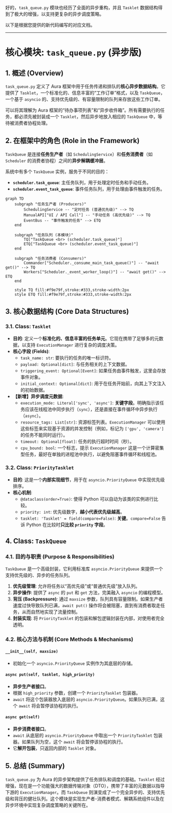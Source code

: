  好的，`task_queue.py` 模块也经历了全面的异步重构，并且 `Tasklet` 数据结构得到了极大的增强，以支持更复杂的异步调度策略。

以下是根据您提供的新代码编写的对应文档。

---

# **核心模块: `task_queue.py` (异步版)**

## **1. 概述 (Overview)**

`task_queue.py` 定义了 Aura 框架中用于任务传递和排队的**核心异步数据结构**。它提供了 `Tasklet`，一个标准化的、信息丰富的“工作订单”格式，以及 `TaskQueue`，一个基于 `asyncio` 的、支持优先级的、有容量限制的队列来存放这些工作订单。

可以将其理解为 Aura 框架的“待办事项列表”和“异步收件箱”。所有需要执行的任务，都必须先被封装成一个 `Tasklet`，然后异步地放入相应的 `TaskQueue` 中，等待被消费者协程处理。

## **2. 在框架中的角色 (Role in the Framework)**

`TaskQueue` 是连接**任务生产者**（如 `SchedulingService`）和**任务消费者**（如 `Scheduler` 的消费者协程）之间的**异步解耦缓冲层**。

系统中有多个 `TaskQueue` 实例，服务于不同的目的：
*   **`scheduler.task_queue`**: 主任务队列，用于处理定时任务和手动任务。
*   **`scheduler.event_task_queue`**: 事件任务队列，用于处理由事件触发的任务。

```mermaid
graph TD
    subgraph "任务生产者 (Producers)"
        SchedulingService -- "定时任务 (普通优先级)" --> TQ
        ManualAPI["UI / API Call"] -- "手动任务 (高优先级)" --> TQ
        EventBus -- "事件触发的任务" --> ETQ
    end

    subgraph "任务队列 (本模块)"
        TQ["TaskQueue <br> (scheduler.task_queue)"]
        ETQ["TaskQueue <br> (scheduler.event_task_queue)"]
    end

    subgraph "任务消费者 (Consumers)"
        Commander["Scheduler._consume_main_task_queue()"] -- "await get()" --> TQ
        Workers["Scheduler._event_worker_loop()"] -- "await get()" --> ETQ
    end

    style TQ fill:#f9e79f,stroke:#333,stroke-width:2px
    style ETQ fill:#f9e79f,stroke:#333,stroke-width:2px
```

## **3. 核心数据结构 (Core Data Structures)**

### **3.1. Class: `Tasklet`**

*   **目的**: 定义一个**标准化的、信息丰富的任务单元**。它现在携带了足够多的元数据，以支持 `ExecutionManager` 进行复杂的调度决策。
*   **核心字段 (Fields)**:
    *   `task_name: str`: 要执行的任务的唯一标识符。
    *   `payload: Optional[dict]`: 与任务相关的上下文数据。
    *   `triggering_event: Optional[Event]`: 如果任务由事件触发，这里会存放事件对象。
    *   `initial_context: Optional[dict]`: 用于在任务开始前，向其上下文注入的初始数据。
*   **【新增】异步调度元数据**:
    *   `execution_mode: Literal['sync', 'async']`: **关键字段**。明确指示该任务应该在线程池中同步执行（`sync`），还是直接在事件循环中异步执行（`async`）。
    *   `resource_tags: List[str]`: 资源标签列表。`ExecutionManager` 可以使用这些标签来实现基于资源的并发控制（例如，标记为 `['gpu', 'camera']` 的任务不能同时运行）。
    *   `timeout: Optional[float]`: 任务的执行超时时间（秒）。
    *   `cpu_bound: bool`: 一个标志，提示 `ExecutionManager` 这是一个计算密集型任务，最好在单独的进程池中执行，以避免阻塞事件循环和线程池。

### **3.2. Class: `PriorityTasklet`**

*   **目的**: 这是一个**内部实现细节**，用于在 `asyncio.PriorityQueue` 中实现优先级排序。
*   **核心机制**:
    *   `@dataclass(order=True)`: 使得 Python 可以自动为该类的实例进行比较。
    *   `priority: int`: 优先级数字，**越小代表优先级越高**。
    *   `tasklet: 'Tasklet' = field(compare=False)`: **关键**。`compare=False` 告诉 Python 在比较时**只比较 `priority` 字段**。

## **4. Class: `TaskQueue`**

### **4.1. 目的与职责 (Purpose & Responsibilities)**

`TaskQueue` 是一个高级封装，它利用标准库 `asyncio.PriorityQueue` 来提供一个支持优先级的、异步的任务队列。

1.  **优先级管理**: 允许将任务以“高优先级”或“普通优先级”放入队列。
2.  **异步操作**: 提供了 `async` 的 `put` 和 `get` 方法，完美融入 `asyncio` 的编程模型。
3.  **背压 (Backpressure)**: 通过 `maxsize` 参数，队列具有容量限制。如果生产者速度过快导致队列已满，`await put()` 操作将会被阻塞，直到有消费者取走任务，从而自然地实现了流量控制。
4.  **封装实现**: 将 `PriorityTasklet` 的包装和解包逻辑封装在内部，对使用者完全透明。

### **4.2. 核心方法与机制 (Core Methods & Mechanisms)**

#### **`__init__(self, maxsize)`**
*   初始化一个 `asyncio.PriorityQueue` 实例作为其底层的存储。

#### **`async put(self, tasklet, high_priority)`**
*   **异步生产者接口**。
*   根据 `high_priority` 参数，创建一个 `PriorityTasklet` 包装器。
*   `await` 将这个包装器放入底层的 `asyncio.PriorityQueue`。如果队列已满，这个 `await` 将会暂停该协程的执行。

#### **`async get(self)`**
*   **异步消费者接口**。
*   `await` 从底层的 `asyncio.PriorityQueue` 中取出一个 `PriorityTasklet` 包装器。如果队列为空，这个 `await` 将会暂停该协程的执行。
*   它**解开包装**，只返回内部的 `Tasklet` 对象。

## **5. 总结 (Summary)**

`task_queue.py` 为 Aura 的异步架构提供了任务排队和调度的基础。`Tasklet` 经过增强，现在是一个功能强大的数据传输对象（DTO），携带了丰富的元数据以指导下游的 `ExecutionManager`。而 `TaskQueue` 则演变成了一个完全异步的、支持优先级和背压的健壮队列。这个模块是实现生产者-消费者模式、解耦系统组件以及在异步环境中实现复杂调度策略的关键所在。




